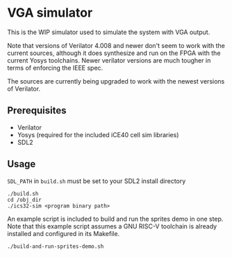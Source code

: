 # VGA simulator

This is the WIP simulator used to simulate the system with VGA output.

Note that versions of Verilator 4.008 and newer don't seem to work with the current sources, although it does synthesize and run on the FPGA with the current Yosys toolchains. Newer verilator versions are much tougher in terms of enforcing the IEEE spec.

The sources are currently being upgraded to work with the newest versions of Verilator.

## Prerequisites

* Verilator
* Yosys (required for the included iCE40 cell sim libraries)
* SDL2

## Usage

`SDL_PATH` in `build.sh` must be set to your SDL2 install directory

```
./build.sh
cd /obj_dir
./ics32-sim <program binary path>
```

An example script is included to build and run the sprites demo in one step. Note that this example script assumes a GNU RISC-V toolchain is already installed and configured in its Makefile.

```
./build-and-run-sprites-demo.sh
```
